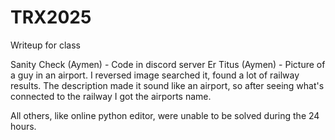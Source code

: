 # TRX2025
Writeup for class

Sanity Check (Aymen) - Code in discord server
Er Titus (Aymen) - Picture of a guy in an airport. I reversed image searched it, found a lot of railway results. The description made it sound like an airport, so after seeing what's connected to the railway I got the airports name.

All others, like online python editor, were unable to be solved during the 24 hours. 
